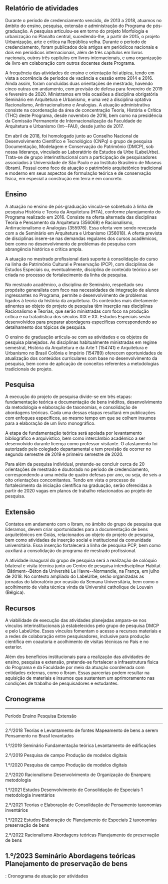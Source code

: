 Relatório de atividades
-----------------------

Durante o período de credenciamento vencido, de 2013 a 2018, atuamos no
âmbito do ensino, pesquisa, extensão e administração do Programa de
pós-graduação. A pesquisa articulou-se em torno do projeto Morfologia e
urbanização no Planalto central, sucedendo-lhe, a partir de 2015, o
projeto Urbanização, arte e crítica na República velha. Durante o
período de credenciamento, foram publicados dois artigos em periódicos
nacionais e dois em periódicos internacionais, além de três capítulos em
livros nacionais, outros três capítulos em livros internacionais, e uma
organização de livro em colaboração com outros docentes deste Programa.

A frequência das atividades de ensino e orientação foi atípica, tendo em
vista a ocorrência de períodos de vacância e cessão entre 2014 e 2016.
Ainda assim, foram concluídas duas orientações de mestrado, havendo
cinco outras em andamento, com previsão de defesa para fevereiro de 2019
e fevereiro de 2020. Ministramos em três ocasiões a disciplina
obrigatória Seminário em Arquitetura e Urbanismo, e uma vez a disciplina
optativa Racionalismo, Antirracionalismo e Analogias. A atuação
administrativa consiste na coordenação da área de concentração Teoria,
História e Crítica (THC) deste Programa, desde novembro de 2016, bem
como na presidência da Comissão Permanente de Internacionalização da
Faculdade de Arquitetura e Urbanismo (Int--FAU), desde junho de 2017.

Em abril de 2018, foi homologado junto ao Conselho Nacional de
Desenvolvimento Científico e Tecnológico (CNPq) o grupo de pesquisa
Documentação, Modelagem e Conservação do Patrimônio (DMCP), sob nossa
liderança, vinculado ao Laboratório de Estudos da Urbe (LabeUrbe).
Trata-se de grupo interinstitucional com a participação de pesquisadores
associados à Universidade de São Paulo e ao Instituto Brasileiro de
Museus (Ibram). Possui como foco de atuação o patrimônio arquitetônico
tradicional e moderno em seus aspectos de formulação teórica e de
conservação física, em especial a construção em terra e em concreto.

Ensino
------

A atuação no ensino de pós-graduação vincula-se sobretudo à linha de
pesquisa História e Teoria da Arquitetura (HTA), conforme planejamento
do Programa realizado em 2016. Consiste na oferta alternada das
disciplinas Teoria e Pensamento da Arquitetura (356069) e Racionalismo,
Antirracionalismo e Analogias (355976). Essa oferta vem sendo revezada
com a de Seminário em Arquitetura e Urbanismo (356018). A oferta
prevista de disciplinas insere-se nas demandas regulares dos cursos
acadêmicos, bem como no desenvolvimento de problemas de pesquisa com
abrangência histórica e crítica ampla.

A atuação no mestrado profissional dará suporte à consolidação do curso
na linha de Patrimônio Cultural e Preservação (PCP), com disciplinas de
Estudos Especiais ou, eventualmente, disciplina de conteúdo teórico a
ser criada no processo de fortalecimento da linha de pesquisa.

No mestrado acadêmico, a disciplina de Seminário, respeitado seu
propósito generalista com foco nas necessidades de integração de alunos
ingressantes no Programa, permite o desenvolvimento de problemas ligados
à teoria da história da arquitetura. Os conteúdos mais diretamente
atinentes ao objeto do projeto de pesquisa têm inserção nas disciplinas
Racionalismo e Teorias, que serão ministradas com foco na produção
crítica e na tratadística dos séculos XIX e XX. Estudos Especiais serão
desenvolvidos para preparar abordagens específicas correspondendo ao
detalhamento dos tópicos de pesquisa.

O ensino de graduação articula-se com as atividades e os objetos de
pesquisa planejados. As disciplinas habitualmente ministradas em regime
semestral, História da Arquitetura e da Arte 1 (154741) e Arquitetura e
Urbanismo no Brasil Colônia e Império (154789) oferecem oportunidades de
atualização dos conteúdos curriculares com base no desenvolvimento da
pesquisa, bem como de aplicação de conceitos referentes a metodologias
tradicionais de projeto.

Pesquisa
--------

A execução do projeto de pesquisa divide-se em três etapas:
fundamentação teórica e documentação de bens inéditos, desenvolvimento
da metodologia e elaboração de taxonomias, e consolidação de abordagens
teóricas. Cada uma dessas etapas resultará em publicações com enfoques
específicos, ao mesmo tempo em que se colhem insumos para a elaboração
de um livro monográfico.

A etapa de fundamentação teórica será apoiada por levantamento
bibliográfico e arquivístico, bem como intercâmbio acadêmico a ser
desenvolvido durante licença como professor visitante. O afastamento foi
autorizado pelo colegiado departamental e tem previsão de ocorrer no
segundo semestre de 2019 e primeiro semestre de 2020.

Para além da pesquisa individual, pretende-se concluir cerca de 20
orientações de mestrado e doutorado no período de credenciamento,
correspondendo a uma média de quatro defesas por ano, ou seja, de seis a
oito orientações concomitantes. Tendo em vista o processo de
fortalecimento da iniciação científica na graduação, serão oferecidas a
partir de 2020 vagas em planos de trabalho relacionados ao projeto de
pesquisa.

Extensão
--------

Contatos em andamento com o Ibram, no âmbito do grupo de pesquisa que
lideramos, devem criar oportunidades para a documentação de bens
arquitetônicos em Goiás, relacionados ao objeto do projeto de pesquisa,
bem como atividades de inserção social e institucional da comunidade
universitária. Essa inserção fortalecerá a linha de pesquisa PCP, bem
como auxiliará a consolidação do programa de mestrado profissional.

A atividade inaugural do grupo de pesquisa será a realização de colóquio
bilateral e visita técnica junto ao Centro de pesquisa interdisciplinar
Habitat--Bâtiment--Béton da Université Le Havre--Normandie, na França,
em julho de 2018. No contexto ampliado do LabeUrbe, serão organizadas as
jornadas do laboratório por ocasião da Semana Universitária, bem como o
acolhimento de visita técnica vinda da Université catholique de Louvain
(Bélgica).

Recursos
--------

A viabilidade de execução das atividades planejadas ampara-se nos
vínculos interinstitucionais já estabelecidos pelo grupo de pesquisa
DMCP e pelo LabeUrbe. Esses vínculos fomentam o acesso a recursos
materiais e a redes de colaboração entre pesquisadores, inclusive para
produção científica em coautoria e acolhimento de visitas técnicas no
País e no exterior.

Além dos benefícios institucionais para a realização das atividades de
ensino, pesquisa e extensão, pretende-se fortalecer a infraestrutura
física do Programa e da Faculdade por meio da atuação coordenada com
entidades externas, como o Ibram. Essas parcerias podem resultar na
aquisição de materiais e insumos que sustentem um aprimoramento nas
condições de trabalho de pesquisadores e estudantes.

Cronograma
----------

  ---------------------------------------------------------------------------
   Período   Ensino         Pesquisa               Extensão
  ---------- -------------- ---------------------- --------------------------
   2.º/2018  Teorias e      Levantamento de fontes Mapeamento de bens a serem
             Pensamento     no Brasil              levantados

   1.º/2019  Seminário      Fundamentação teórica  Levantamento de
                                                   edificações

   2.º/2019                 Pesquisa de campo      Produção de modelos
                                                   digitais

   1.º/2020                 Pesquisa de campo      Produção de modelos
                                                   digitais

   2.º/2020  Racionalismo   Desenvolvimento de     Organização do Enanparq
                            metodologia            

   1.º/2021  Estudos        Desenvolvimento de     Consolidação de
             Especiais 1    metodologia            inventários

   2.º/2021  Teorias e      Elaboração de          Consolidação de
             Pensamento     taxonomias             inventários

   1.º/2022  Estudos        Elaboração de          Planejamento de
             Especiais 2    taxonomias             preservação de bens

   2.º/2022  Racionalismo   Abordagens teóricas    Planejamento de
                                                   preservação de bens

   1.º/2023  Seminário      Abordagens teóricas    Planejamento de
                                                   preservação de bens
  ---------------------------------------------------------------------------

  : Cronograma de atuação por atividades
